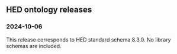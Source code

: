 ## HED ontology releases

### 2024-10-06

This release corresponds to HED standard schema 8.3.0. No library schemas are included.
